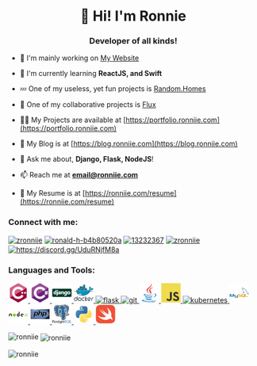 <h1 align="center">👋 Hi! I'm Ronnie</h1>
<h3 align="center">Developer of all kinds!</h3>

- 🔭 I'm mainly working on [My Website](https://ronniie.com)

- 📙 I'm currently learning **ReactJS, and Swift**

- 💤 One of my useless, yet fun projects is [Random.Homes](https://random.homes)

- 👥 One of my collaborative projects is [Flux](https://flux.ronniie.com)

- 👨‍💻 My Projects are available at [https://portfolio.ronniie.com](https://portfolio.ronniie.com)

- 📝 My Blog is at [https://blog.ronniie.com](https://blog.ronniie.com)

- 💬 Ask me about, **Django, Flask, NodeJS**!

- 📫 Reach me at **email@ronniie.com**

- 📄 My Resume is at [https://ronniie.com/resume](https://ronniie.com/resume)

<h3 align="left">Connect with me:</h3>
<p align="left">
<a href="https://twitter.com/zronniie" target="blank"><img align="center" src="https://raw.githubusercontent.com/rahuldkjain/github-profile-readme-generator/master/src/images/icons/Social/twitter.svg" alt="zronniie" height="30" width="40" /></a>
<a href="https://linkedin.com/in/ronald-h-b4b80520a" target="blank"><img align="center" src="https://raw.githubusercontent.com/rahuldkjain/github-profile-readme-generator/master/src/images/icons/Social/linked-in-alt.svg" alt="ronald-h-b4b80520a" height="30" width="40" /></a>
<a href="https://stackoverflow.com/users/13232367" target="blank"><img align="center" src="https://raw.githubusercontent.com/rahuldkjain/github-profile-readme-generator/master/src/images/icons/Social/stack-overflow.svg" alt="13232367" height="30" width="40" /></a>
<a href="https://instagram.com/zronniie" target="blank"><img align="center" src="https://raw.githubusercontent.com/rahuldkjain/github-profile-readme-generator/master/src/images/icons/Social/instagram.svg" alt="zronniie" height="30" width="40" /></a>
<a href="https://discord.gg/https://discord.gg/UduRNjfM8a" target="blank"><img align="center" src="https://raw.githubusercontent.com/rahuldkjain/github-profile-readme-generator/master/src/images/icons/Social/discord.svg" alt="https://discord.gg/UduRNjfM8a" height="30" width="40" /></a>
</p>

<h3 align="left">Languages and Tools:</h3>
<p align="left"> <a href="https://www.w3schools.com/cpp/" target="_blank" rel="noreferrer"> <img src="https://raw.githubusercontent.com/devicons/devicon/master/icons/cplusplus/cplusplus-original.svg" alt="cplusplus" width="40" height="40"/> </a> <a href="https://www.w3schools.com/cs/" target="_blank" rel="noreferrer"> <img src="https://raw.githubusercontent.com/devicons/devicon/master/icons/csharp/csharp-original.svg" alt="csharp" width="40" height="40"/> </a> <a href="https://www.djangoproject.com/" target="_blank" rel="noreferrer"> <img src="https://raw.githubusercontent.com/devicons/devicon/master/icons/django/django-original.svg" alt="django" width="40" height="40"/> </a> <a href="https://www.docker.com/" target="_blank" rel="noreferrer"> <img src="https://raw.githubusercontent.com/devicons/devicon/master/icons/docker/docker-original-wordmark.svg" alt="docker" width="40" height="40"/> </a> <a href="https://flask.palletsprojects.com/" target="_blank" rel="noreferrer"> <img src="https://www.vectorlogo.zone/logos/pocoo_flask/pocoo_flask-icon.svg" alt="flask" width="40" height="40"/> </a> <a href="https://git-scm.com/" target="_blank" rel="noreferrer"> <img src="https://www.vectorlogo.zone/logos/git-scm/git-scm-icon.svg" alt="git" width="40" height="40"/> </a> <a href="https://www.java.com" target="_blank" rel="noreferrer"> <img src="https://raw.githubusercontent.com/devicons/devicon/master/icons/java/java-original.svg" alt="java" width="40" height="40"/> </a> <a href="https://developer.mozilla.org/en-US/docs/Web/JavaScript" target="_blank" rel="noreferrer"> <img src="https://raw.githubusercontent.com/devicons/devicon/master/icons/javascript/javascript-original.svg" alt="javascript" width="40" height="40"/> </a> <a href="https://kubernetes.io" target="_blank" rel="noreferrer"> <img src="https://www.vectorlogo.zone/logos/kubernetes/kubernetes-icon.svg" alt="kubernetes" width="40" height="40"/> </a> <a href="https://www.mysql.com/" target="_blank" rel="noreferrer"> <img src="https://raw.githubusercontent.com/devicons/devicon/master/icons/mysql/mysql-original-wordmark.svg" alt="mysql" width="40" height="40"/> </a> <a href="https://nodejs.org" target="_blank" rel="noreferrer"> <img src="https://raw.githubusercontent.com/devicons/devicon/master/icons/nodejs/nodejs-original-wordmark.svg" alt="nodejs" width="40" height="40"/> </a> <a href="https://www.php.net" target="_blank" rel="noreferrer"> <img src="https://raw.githubusercontent.com/devicons/devicon/master/icons/php/php-original.svg" alt="php" width="40" height="40"/> </a> <a href="https://www.postgresql.org" target="_blank" rel="noreferrer"> <img src="https://raw.githubusercontent.com/devicons/devicon/master/icons/postgresql/postgresql-original-wordmark.svg" alt="postgresql" width="40" height="40"/> </a> <a href="https://www.python.org" target="_blank" rel="noreferrer"> <img src="https://raw.githubusercontent.com/devicons/devicon/master/icons/python/python-original.svg" alt="python" width="40" height="40"/> </a> <a href="https://developer.apple.com/swift/" target="_blank" rel="noreferrer"> <img src="https://raw.githubusercontent.com/devicons/devicon/master/icons/swift/swift-original.svg" alt="swift" width="40" height="40"/> </a> </p>

<p><img align="left" src="https://github-readme-stats.vercel.app/api/top-langs?username=ronniie&show_icons=true&theme=dark&title_color=ffffff&text_color=ffffff&locale=en&layout=compact" alt="ronniie" /></p>

<p>&nbsp;<img align="center" src="https://github-readme-stats.vercel.app/api?username=ronniie&show_icons=true&theme=dark&title_color=ffffff&text_color=ffffff&locale=en" alt="ronniie" /></p>

<p><img align="center" src="https://github-readme-streak-stats.herokuapp.com/?user=ronniie&theme=dark" alt="ronniie" /></p>
